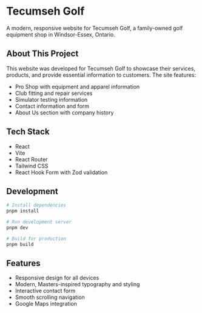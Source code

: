 # Tecumseh Golf

A modern, responsive website for Tecumseh Golf, a family-owned golf equipment shop in Windsor-Essex, Ontario.

## About This Project

This website was developed for Tecumseh Golf to showcase their services, products, and provide essential information to customers. The site features:

- Pro Shop with equipment and apparel information
- Club fitting and repair services
- Simulator testing information
- Contact information and form
- About Us section with company history

## Tech Stack

- React
- Vite
- React Router
- Tailwind CSS
- React Hook Form with Zod validation

## Development

```bash
# Install dependencies
pnpm install

# Run development server
pnpm dev

# Build for production
pnpm build
```

## Features

- Responsive design for all devices
- Modern, Masters-inspired typography and styling
- Interactive contact form
- Smooth scrolling navigation
- Google Maps integration 